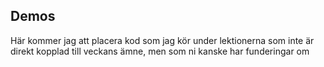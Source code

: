 ## Demos

Här kommer jag att placera kod som jag kör under lektionerna som inte är direkt kopplad till veckans ämne, men som ni kanske har funderingar om